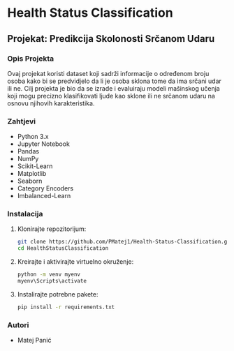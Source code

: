 # Health Status Classification

## Projekat: Predikcija Skolonosti Srčanom Udaru

### Opis Projekta

Ovaj projekat koristi dataset koji sadrži informacije o određenom broju osoba kako bi se predvidjelo da li je osoba sklona tome da ima srčani udar ili ne. Cilj projekta je bio da se izrade i evaluiraju modeli mašinskog učenja koji mogu precizno klasifikovati ljude kao sklone ili ne srčanom udaru na osnovu njihovih karakteristika.

### Zahtjevi

- Python 3.x
- Jupyter Notebook
- Pandas
- NumPy
- Scikit-Learn
- Matplotlib
- Seaborn
- Category Encoders
- Imbalanced-Learn

### Instalacija

1. Klonirajte repozitorijum:
   ```bash
   git clone https://github.com/PMatej1/Health-Status-Classification.git
   cd HealthStatusClassification
2. Kreirajte i aktivirajte virtuelno okruženje:
   ```bash
   python -m venv myenv
   myenv\Scripts\activate
3. Instalirajte potrebne pakete:
   ```bash
   pip install -r requirements.txt

### Autori
- Matej Panić
